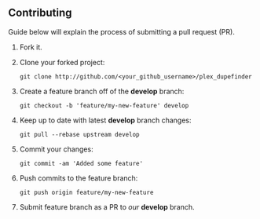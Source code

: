 ## Contributing

Guide below will explain the process of submitting a pull request (PR).

1. Fork it.

1. Clone your forked project:

   ```
   git clone http://github.com/<your_github_username>/plex_dupefinder
   ```

1. Create a feature branch off of the **develop** branch:

   ```
   git checkout -b 'feature/my-new-feature' develop
   ```

1. Keep up to date with latest **develop** branch changes:

   ```
   git pull --rebase upstream develop
   ```

1. Commit your changes:

   ```
   git commit -am 'Added some feature'
   ```

1. Push commits to the feature branch:

   ```
   git push origin feature/my-new-feature
   ```

1. Submit feature branch as a PR to _our_ **develop** branch.
